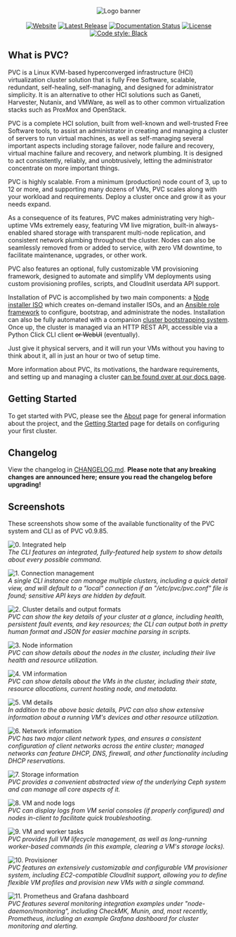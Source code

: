 <p align="center">
<img alt="Logo banner" src="https://docs.parallelvirtualcluster.org/en/latest/images/pvc_logo_black.png"/>
<br/><br/>
<a href="https://www.parallelvirtualcluster.org"><img alt="Website" src="https://img.shields.io/badge/visit-website-blue"/></a>
<a href="https://github.com/parallelvirtualcluster/pvc/releases"><img alt="Latest Release" src="https://img.shields.io/github/release-pre/parallelvirtualcluster/pvc"/></a>
<a href="https://docs.parallelvirtualcluster.org/en/latest/?badge=latest"><img alt="Documentation Status" src="https://readthedocs.org/projects/parallelvirtualcluster/badge/?version=latest"/></a>
<a href="https://github.com/parallelvirtualcluster/pvc"><img alt="License" src="https://img.shields.io/github/license/parallelvirtualcluster/pvc"/></a>
<a href="https://github.com/psf/black"><img alt="Code style: Black" src="https://img.shields.io/badge/code%20style-black-000000.svg"/></a>
</p>

## What is PVC?

PVC is a Linux KVM-based hyperconverged infrastructure (HCI) virtualization cluster solution that is fully Free Software, scalable, redundant, self-healing, self-managing, and designed for administrator simplicity. It is an alternative to other HCI solutions such as Ganeti, Harvester, Nutanix, and VMWare, as well as to other common virtualization stacks such as ProxMox and OpenStack.

PVC is a complete HCI solution, built from well-known and well-trusted Free Software tools, to assist an administrator in creating and managing a cluster of servers to run virtual machines, as well as self-managing several important aspects including storage failover, node failure and recovery, virtual machine failure and recovery, and network plumbing. It is designed to act consistently, reliably, and unobtrusively, letting the administrator concentrate on more important things.

PVC is highly scalable. From a minimum (production) node count of 3, up to 12 or more, and supporting many dozens of VMs, PVC scales along with your workload and requirements. Deploy a cluster once and grow it as your needs expand.

As a consequence of its features, PVC makes administrating very high-uptime VMs extremely easy, featuring VM live migration, built-in always-enabled shared storage with transparent multi-node replication, and consistent network plumbing throughout the cluster. Nodes can also be seamlessly removed from or added to service, with zero VM downtime, to facilitate maintenance, upgrades, or other work.

PVC also features an optional, fully customizable VM provisioning framework, designed to automate and simplify VM deployments using custom provisioning profiles, scripts, and CloudInit userdata API support.

Installation of PVC is accomplished by two main components: a [Node installer ISO](https://github.com/parallelvirtualcluster/pvc-installer) which creates on-demand installer ISOs, and an [Ansible role framework](https://github.com/parallelvirtualcluster/pvc-ansible) to configure, bootstrap, and administrate the nodes. Installation can also be fully automated with a companion [cluster bootstrapping system](https://github.com/parallelvirtualcluster/pvc-bootstrap). Once up, the cluster is managed via an HTTP REST API, accessible via a Python Click CLI client ~~or WebUI~~ (eventually).

Just give it physical servers, and it will run your VMs without you having to think about it, all in just an hour or two of setup time.

More information about PVC, its motivations, the hardware requirements, and setting up and managing a cluster [can be found over at our docs page](https://docs.parallelvirtualcluster.org).

## Getting Started

To get started with PVC, please see the [About](https://docs.parallelvirtualcluster.org/en/latest/about-pvc/) page for general information about the project, and the [Getting Started](https://docs.parallelvirtualcluster.org/en/latest/deployment/getting-started/) page for details on configuring your first cluster.

## Changelog

View the changelog in [CHANGELOG.md](https://github.com/parallelvirtualcluster/pvc/blob/master/CHANGELOG.md). **Please note that any breaking changes are announced here; ensure you read the changelog before upgrading!**

## Screenshots

These screenshots show some of the available functionality of the PVC system and CLI as of PVC v0.9.85.

<p><img alt="0. Integrated help" src="https://github.com/parallelvirtualcluster/pvc/tree/master/images/0-integrated-help.png"/><br/>
<i>The CLI features an integrated, fully-featured help system to show details about every possible command.</i>
</p>

<p><img alt="1. Connection management" src="https://github.com/parallelvirtualcluster/pvc/tree/master/images/1-connection-management.png"/><br/>
<i>A single CLI instance can manage multiple clusters, including a quick detail view, and will default to a "local" connection if an "/etc/pvc/pvc.conf" file is found; sensitive API keys are hidden by default.</i>
</p>

<p><img alt="2. Cluster details and output formats" src="https://github.com/parallelvirtualcluster/pvc/tree/master/images/2-cluster-details-and-output-formats.png"/><br/>
<i>PVC can show the key details of your cluster at a glance, including health, persistent fault events, and key resources; the CLI can output both in pretty human format and JSON for easier machine parsing in scripts.</i>
</p>

<p><img alt="3. Node information" src="https://github.com/parallelvirtualcluster/pvc/tree/master/images/3-node-information.png"/><br/>
<i>PVC can show details about the nodes in the cluster, including their live health and resource utilization.</i>
</p>

<p><img alt="4. VM information" src="https://github.com/parallelvirtualcluster/pvc/tree/master/images/4-vm-information.png"/><br/>
<i>PVC can show details about the VMs in the cluster, including their state, resource allocations, current hosting node, and metadata.</i>
</p>

<p><img alt="5. VM details" src="https://github.com/parallelvirtualcluster/pvc/tree/master/images/5-vm-details.png"/><br/>
<i>In addition to the above basic details, PVC can also show extensive information about a running VM's devices and other resource utilization.</i>
</p>

<p><img alt="6. Network information" src="https://github.com/parallelvirtualcluster/pvc/tree/master/images/6-network-information.png"/><br/>
<i>PVC has two major client network types, and ensures a consistent configuration of client networks across the entire cluster; managed networks can feature DHCP, DNS, firewall, and other functionality including DHCP reservations.</i>
</p>

<p><img alt="7. Storage information" src="https://github.com/parallelvirtualcluster/pvc/tree/master/images/7-storage-information.png"/><br/>
<i>PVC provides a convenient abstracted view of the underlying Ceph system and can manage all core aspects of it.</i>
</p>

<p><img alt="8. VM and node logs" src="https://github.com/parallelvirtualcluster/pvc/tree/master/images/8-vm-and-node-logs.png"/><br/>
<i>PVC can display logs from VM serial consoles (if properly configured) and nodes in-client to facilitate quick troubleshooting.</i>
</p>

<p><img alt="9. VM and worker tasks" src="https://github.com/parallelvirtualcluster/pvc/tree/master/images/9-vm-and-worker-tasks.png"/><br/>
<i>PVC provides full VM lifecycle management, as well as long-running worker-based commands (in this example, clearing a VM's storage locks).</i>
</p>

<p><img alt="10. Provisioner" src="https://github.com/parallelvirtualcluster/pvc/tree/master/images/10-provisioner.png"/><br/>
<i>PVC features an extensively customizable and configurable VM provisioner system, including EC2-compatible CloudInit support, allowing you to define flexible VM profiles and provision new VMs with a single command.</i>
</p>

<p><img alt="11. Prometheus and Grafana dashboard" src="https://github.com/parallelvirtualcluster/pvc/tree/master/images/11-prometheus-grafana.png"/><br/>
<i>PVC features several monitoring integration examples under "node-daemon/monitoring", including CheckMK, Munin, and, most recently, Prometheus, including an example Grafana dashboard for cluster monitoring and alerting.</i>
</p>
